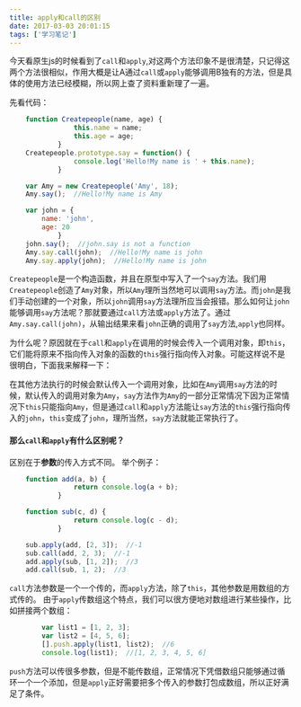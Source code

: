 ```yaml
---
title: apply和call的区别
date: 2017-03-03 20:01:15
tags: ['学习笔记']
---
```


今天看原生js的时候看到了`call`和`apply`,对这两个方法印象不是很清楚，只记得这两个方法很相似，作用大概是让A通过`call`或`apply`能够调用B独有的方法，但是具体的使用方法已经模糊，所以网上查了资料重新理了一遍。

先看代码：
``` javascript
    function Createpeople(name, age) {
                this.name = name;
                this.age = age;
            }
    Createpeople.prototype.say = function() {
                console.log('Hello!My name is ' + this.name);
            }

    var Amy = new Createpeople('Amy', 18);
    Amy.say();  //Hello!My name is Amy

    var john = {
        name: 'john',
        age: 20
            }
    john.say();  //john.say is not a function
    Amy.say.call(john);  //Hello!My name is john
    Amy.say.apply(john);  //Hello!My name is john
```

<!-- more -->
`Createpeople`是一个构造函数，并且在原型中写入了一个`say`方法。我们用`Createpeople`创造了`Amy`对象，所以`Amy`理所当然地可以调用`say`方法。而`john`是我们手动创建的一个对象，所以`john`调用`say`方法理所应当会报错。那么如何让`john`能够调用`say`方法呢？那就要通过`call`方法或`apply`方法了。通过`Amy.say.call(john)`，从输出结果来看`john`正确的调用了`say`方法,`apply`也同样。

为什么呢？原因就在于`call`和`apply`在调用的时候会传入一个调用对象，即`this`，它们能将原来不指向传入对象的函数的`this`强行指向传入对象。可能这样说不是很明白，下面我来解释一下：

在其他方法执行的时候会默认传入一个调用对象，比如在`Amy`调用`say`方法的时候，默认传入的调用对象为`Amy`，`say`方法作为`Amy`的一部分正常情况下因为正常情况下`this`只能指向`Amy`，但是通过`call`和`apply`方法能让`say`方法的`this`强行指向传入的`john`，`this`变成了`john`，理所当然，`say`方法就能正常执行了。

#### **那么`call`和`apply`有什么区别呢？**
区别在于**参数**的传入方式不同。
举个例子：
``` javascript
    function add(a, b) {
                return console.log(a + b);
            }

    function sub(c, d) {
                return console.log(c - d);
            }

    sub.apply(add, [2, 3]);  //-1
    sub.call(add, 2, 3);  //-1
    add.apply(sub, [1, 2]);  //3
    add.call(sub, 1, 2);  //3
```
`call`方法参数是一个一个传的，而`apply`方法，除了`this`，其他参数是用数组的方式传的。
由于`apply`传数组这个特点，我们可以很方便地对数组进行某些操作，比如拼接两个数组：
``` javascript
        var list1 = [1, 2, 3];
        var list2 = [4, 5, 6];
        [].push.apply(list1, list2);  //6
        console.log(list1);  //[1, 2, 3, 4, 5, 6]
```
`push`方法可以传很多参数，但是不能传数组，正常情况下凭借数组只能够通过循环一个一个添加，但是`apply`正好需要把多个传入的参数打包成数组，所以正好满足了条件。

